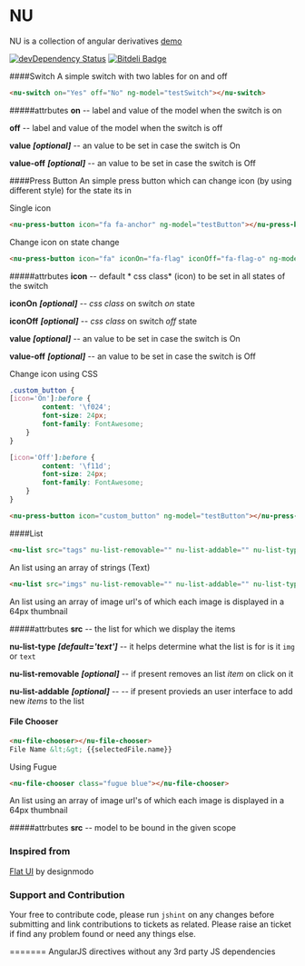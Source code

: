 NU
=====================
NU is a collection of angular derivatives [demo][1]

[![devDependency Status](https://david-dm.org/gkodes/ngul/dev-status.png)](https://david-dm.org/gkodes/ngul#info=devDependencies)
[![Bitdeli Badge](https://d2weczhvl823v0.cloudfront.net/gKodes/ngul/trend.png)](https://bitdeli.com/free "Bitdeli Badge")

####Switch
A simple switch with two lables for on and off
```html
<nu-switch on="Yes" off="No" ng-model="testSwitch"></nu-switch>
```

#####attrbutes
**on** -- label and value of the model when the switch is on

**off** -- label and value of the model when the switch is off

**value** ***[optional]*** -- an value to be set in case the switch is On

**value-off** ***[optional]*** -- an value to be set in case the switch is Off

####Press Button
An simple press button which can change icon (by using different style) for the state its in

Single icon
```html
<nu-press-button icon="fa fa-anchor" ng-model="testButton"></nu-press-button>
```

Change icon on state change
```html
<nu-press-button icon="fa" iconOn="fa-flag" iconOff="fa-flag-o" ng-model="testButton"></nu-press-button>
```

#####attrbutes
**icon** -- default * css class* (icon) to be set in all states of the switch

**iconOn** ***[optional]*** -- *css class* on switch *on* state

**iconOff** ***[optional]*** -- *css class* on switch *off* state

**value** ***[optional]*** -- an value to be set in case the switch is On

**value-off** ***[optional]*** -- an value to be set in case the switch is Off

Change icon using CSS
```css
.custom_button {
[icon='On']:before {
        content: '\f024';
        font-size: 24px;
        font-family: FontAwesome;
    }
}

[icon='Off']:before {
        content: '\f11d';
        font-size: 24px;
        font-family: FontAwesome;
    }
}
```

```html
<nu-press-button icon="custom_button" ng-model="testButton"></nu-press-button>
```

####List
```html
<nu-list src="tags" nu-list-removable="" nu-list-addable="" nu-list-type=""></nu-list>
```
An list using an array of strings (Text)

```html
<nu-list src="imgs" nu-list-removable="" nu-list-addable="" nu-list-type="img"></nu-list>
```
An list using an array of image url's of which each image is displayed in a 64px thumbnail

#####attrbutes
**src** -- the list for which we display the items

**nu-list-type** ***[default='text']*** -- it helps determine what the list is for is it `img` or `text`

**nu-list-removable**  ***[optional]*** -- if present removes an list *item* on click on it

**nu-list-addable** ***[optional]*** -- -- if present provieds an user interface to add new *items* to the list

#### File Chooser
```html
<nu-file-chooser></nu-file-chooser>
File Name &lt;&gt; {{selectedFile.name}}
```
Using Fugue

```html
<nu-file-chooser class="fugue blue"></nu-file-chooser>
```
An list using an array of image url's of which each image is displayed in a 64px thumbnail

#####attrbutes
**src** -- model to be bound in the given scope

### Inspired from
[Flat UI][2] by designmodo

### Support and Contribution
Your free to contribute code, please run `jshint` on any changes before submitting and link contributions to tickets as related.
Please raise an ticket if find any problem found or need any things else.


[1]: http://gkodes.github.io/ngul/
[2]: http://designmodo.github.io/Flat-UI/
=======
AngularJS directives without any 3rd party JS dependencies

